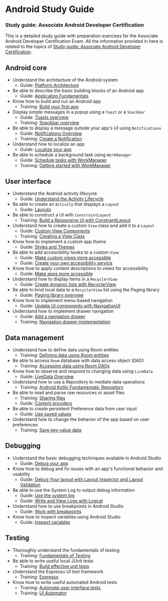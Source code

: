 # Android Study Guide
### Study guide: Associate Android Developer Certification

This is a detailed study guide with preparation exercises for the Associate Android Developer Certification Exam.
All the information provided in here is related to the topics of [Study guide: Associate Android Developer Certification](https://developers.google.com/certification/associate-android-developer/study-guide).  


## Android core

- Understand the architecture of the Android system
    - Guide: [Platform Architecture](https://developer.android.com/guide/platform)
- Be able to describe the basic building blocks of an Android app
    - Guide: [Application Fundamentals](https://developer.android.com/guide/components/fundamentals)
- Know how to build and run an Android app
    - Training: [Build your first app](https://developer.android.com/training/basics/firstapp)
- Display simple messages in a popup using a `Toast` or a `Snackbar`
    - Guide: [Toasts overview](https://developer.android.com/guide/topics/ui/notifiers/toasts)
    - Training: [Snackbar overview](https://developer.android.com/training/snackbar)
- Be able to display a message outside your app's UI using `Notifications`
    - Guide: [Notifications Overview](https://developer.android.com/guide/topics/ui/notifiers/notifications)
    - Training: [Create a Notification](https://developer.android.com/training/notify-user/build-notification)
- Understand how to localize an app
    - Guide: [Localize your app](https://developer.android.com/guide/topics/resources/localization)
- Be able to schedule a background task using `WorkManager`
    - Guide: [Schedule tasks with WorkManager](https://developer.android.com/topic/libraries/architecture/workmanager)
    - Training: [Getting started with WorkManager](https://developer.android.com/topic/libraries/architecture/workmanager/basics)


## User interface

- Understand the Android activity lifecycle
    - Guide: [Understand the Activity Lifecycle](https://developer.android.com/guide/components/activities/activity-lifecycle/)
- Be able to create an `Activity` that displays a `Layout`
    - Guide: [Layouts ](https://developer.android.com/guide/topics/ui/declaring-layout)
- Be able to construct a UI with `ConstraintLayout`
    - Training: [Build a Responsive UI with ConstraintLayout ](https://developer.android.com/training/constraint-layout)
- Understand how to create a custom `View` class and add it to a `Layout`
    - Guide: [Custom View Components](https://developer.android.com/guide/topics/ui/custom-components)
    - Training: [Creating a View Class](https://developer.android.com/training/custom-views/create-view)
- Know how to implement a custom app theme
    - Guide: [Styles and Themes](https://developer.android.com/guide/topics/ui/look-and-feel/themes)
- Be able to add accessibility hooks to a custom `View`
    - Guide: [Make custom views more accessible](https://developer.android.com/guide/topics/ui/accessibility/custom-views)
    - Guide: [Create your own accessibility service](https://developer.android.com/guide/topics/ui/accessibility/service)
- Know how to apply content descriptions to views for accessibility
    - Guide: [Make apps more accessible](https://developer.android.com/guide/topics/ui/accessibility/apps)
- Understand how to display items in a `RecyclerView`
    - Guide: [Create dynamic lists with RecyclerView](https://developer.android.com/guide/topics/ui/layout/recyclerview)
- Be able to bind local data to a `RecyclerView` list using the Paging library
    - Guide: [Paging library overview](https://developer.android.com/topic/libraries/architecture/paging)
- Know how to implement menu-based navigation
    - Guide: [Update UI components with NavigationUI](https://developer.android.com/guide/navigation/navigation-ui)
- Understand how to implement drawer navigation
    - Guide: [Add a navigation drawer](https://developer.android.com/guide/navigation/navigation-ui#add_a_navigation_drawer)
    - Training: [Navigation drawer implementation](https://material.io/components/navigation-drawer/android)



## Data management

- Understand how to define data using Room entities
    - Training: [Defining data using Room entities](https://developer.android.com/training/data-storage/room/defining-data)
- Be able to access `Room` database with data access object (DAO)
    - Training: [Accessing data using Room DAOs](https://developer.android.com/training/data-storage/room/accessing-data)
- Know how to observe and respond to changing data using `LiveData`
    - Guide: [LiveData Overview](https://developer.android.com/topic/libraries/architecture/livedata)
- Understand how to use a Repository to mediate data operations
    - Training: [Android Kotlin Fundamentals: Repository](https://developer.android.com/codelabs/kotlin-android-training-repository#0)
- Be able to read and parse raw resources or asset files
    - Training: [Sharing files](https://developer.android.com/training/secure-file-sharing)
    - Guide: [Content providers](https://developer.android.com/guide/topics/providers/content-providers)
- Be able to create persistent Preference data from user input
    - Guide: [Use saved values](https://developer.android.com/guide/topics/ui/settings/use-saved-values)
- Understand how to change the behavior of the app based on user preferences
    - Training: [Save key-value data](https://developer.android.com/training/data-storage/shared-preferences)


## Debugging

- Understand the basic debugging techniques available in Android Studio
    - Guide: [Debug your app](https://developer.android.com/studio/debug)
- Know how to debug and fix issues with an app's functional behavior and usability
    - Guide: [Debug Your layout with Layout Inspector and Layout Validation](https://developer.android.com/studio/debug/layout-inspector)
- Be able to use the System Log to output debug information
    - Guide: [Use the system log](https://developer.android.com/studio/debug#systemLog)
    - Guide: [Write and View Logs with Logcat](https://developer.android.com/studio/debug/am-logcat)
- Understand how to use breakpoints in Android Studio
    - Guide: [Work with breakpoints](https://developer.android.com/studio/debug#breakPoints)
- Know how to inspect variables using Android Studio
    - Guide: [Inspect variables](https://developer.android.com/studio/debug#variablesAndWatches)


## Testing

- Thoroughly understand the fundamentals of testing
    - Training: [Fundamentals of Testing](https://developer.android.com/training/testing/fundamentals)
- Be able to write useful local JUnit tests
    - Training: [Build effective unit tests](https://developer.android.com/training/testing/unit-testing)
- Understand the Espresso UI test framework
    - Training: [Espresso](https://developer.android.com/training/testing/espresso)
- Know how to write useful automated Android tests
    - Training: [Automate user interface tests](https://developer.android.com/training/testing/ui-testing)
    - Training: [UI Automator](https://developer.android.com/training/testing/ui-automator)
    

